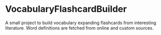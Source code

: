 # VocabularyFlashcardBuilder
A small project to build vocabulary expanding flashcards from interesting literature. Word definitions are fetched from online and custom sources.
